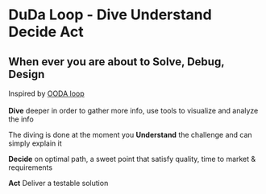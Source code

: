 # DuDa Loop - Dive Understand Decide Act
## When ever you are about to Solve, Debug, Design

Inspired by [OODA loop](https://en.wikipedia.org/wiki/OODA_loop)
<br><br>
**Dive** deeper in order to gather more info, use tools to visualize and analyze the info

The diving is done at the moment you **Understand** the challenge and can simply explain it

**Decide** on optimal path, a sweet point that satisfy quality, time to market & requirements

**Act** Deliver a testable solution

